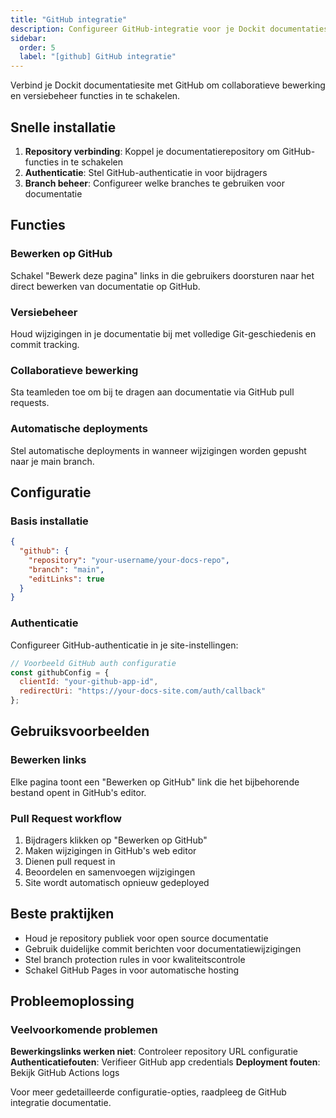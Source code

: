 ```yaml
---
title: "GitHub integratie"
description: Configureer GitHub-integratie voor je Dockit documentatiesite
sidebar:
  order: 5
  label: "[github] GitHub integratie"
---
```


Verbind je Dockit documentatiesite met GitHub om collaboratieve bewerking en versiebeheer functies in te schakelen.

## Snelle installatie

1. **Repository verbinding**: Koppel je documentatierepository om GitHub-functies in te schakelen
2. **Authenticatie**: Stel GitHub-authenticatie in voor bijdragers
3. **Branch beheer**: Configureer welke branches te gebruiken voor documentatie

## Functies

### Bewerken op GitHub
Schakel "Bewerk deze pagina" links in die gebruikers doorsturen naar het direct bewerken van documentatie op GitHub.

### Versiebeheer
Houd wijzigingen in je documentatie bij met volledige Git-geschiedenis en commit tracking.

### Collaboratieve bewerking
Sta teamleden toe om bij te dragen aan documentatie via GitHub pull requests.

### Automatische deployments
Stel automatische deployments in wanneer wijzigingen worden gepusht naar je main branch.

## Configuratie

### Basis installatie

```json
{
  "github": {
    "repository": "your-username/your-docs-repo",
    "branch": "main",
    "editLinks": true
  }
}
```

### Authenticatie

Configureer GitHub-authenticatie in je site-instellingen:

```javascript
// Voorbeeld GitHub auth configuratie
const githubConfig = {
  clientId: "your-github-app-id",
  redirectUri: "https://your-docs-site.com/auth/callback"
};
```

## Gebruiksvoorbeelden

### Bewerken links
Elke pagina toont een "Bewerken op GitHub" link die het bijbehorende bestand opent in GitHub's editor.

### Pull Request workflow
1. Bijdragers klikken op "Bewerken op GitHub"
2. Maken wijzigingen in GitHub's web editor
3. Dienen pull request in
4. Beoordelen en samenvoegen wijzigingen
5. Site wordt automatisch opnieuw gedeployed

## Beste praktijken

- Houd je repository publiek voor open source documentatie
- Gebruik duidelijke commit berichten voor documentatiewijzigingen
- Stel branch protection rules in voor kwaliteitscontrole
- Schakel GitHub Pages in voor automatische hosting

## Probleemoplossing

### Veelvoorkomende problemen

**Bewerkingslinks werken niet**: Controleer repository URL configuratie
**Authenticatiefouten**: Verifieer GitHub app credentials
**Deployment fouten**: Bekijk GitHub Actions logs

Voor meer gedetailleerde configuratie-opties, raadpleeg de GitHub integratie documentatie.
